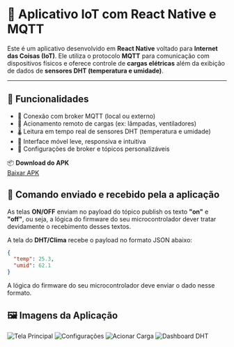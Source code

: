 # 📱 Aplicativo IoT com React Native e MQTT

Este é um aplicativo desenvolvido em **React Native** voltado para **Internet das Coisas (IoT)**. Ele utiliza o protocolo **MQTT** para comunicação com dispositivos físicos e oferece controle de **cargas elétricas** além da exibição de dados de **sensores DHT (temperatura e umidade)**.

---

## 🔧 Funcionalidades

- 📶 Conexão com broker MQTT (local ou externo)
- 🔌 Acionamento remoto de cargas (ex: lâmpadas, ventiladores)
- 🌡️ Leitura em tempo real de sensores DHT (temperatura e umidade)
- 📲 Interface móvel leve, responsiva e intuitiva
- 🔐 Configurações de broker e tópicos personalizáveis


📦 **Download do APK**  
[Baixar APK](https://expo.dev/artifacts/eas/tc1YVbZJnP4co1gXqqtZUt.apk)



## 🔧 Comando enviado e recebido pela a aplicação

As telas **ON/OFF** enviam no payload do tópico publish os texto **"on"** e **"off"**, ou seja, a lógica do firmware do seu microcontrolador dever tratar devidamente o recebimento desses textos.

A tela do **DHT/Clima** recebe o payload no formato JSON abaixo:

```json
{
  "temp": 25.3,
  "umid": 62.1
}

```

A lógica do firmware do seu microcontrolador deve enviar o dado nesse formato. 



## 🖼️ Imagens da Aplicação

![Tela Principal](./assets/telas/tela1.png)
![Configurações](./assets/telas/tela2.png)
![Acionar Carga](./assets/telas/tela3.png)
![Dashboard DHT](./assets/telas/tela4.png)




